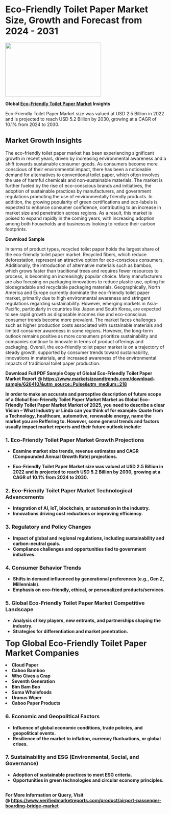 <H1>Eco-Friendly Toilet Paper Market Size, Growth and Forecast from 2024 - 2031</H1><img class="aligncenter size-medium wp-image-584254" src="https://thirdeyenews.in/wp-content/uploads/2024/09/Global-Market-Research-300x168.jpeg" alt="" width="300" height="168" /><p><strong>Global&nbsp;<a href="https://www.marketsizeandtrends.com/download-sample/626410/&amp;utm_source=Pulse&amp;utm_medium=218">Eco-Friendly Toilet Paper Market</a> Insights</strong></p><p>Eco-Friendly Toilet Paper Market size was valued at USD 2.5 Billion in 2022 and is projected to reach USD 5.2 Billion by 2030, growing at a CAGR of 10.1% from 2024 to 2030.</p><p><h2>Market Growth Insights</h2> <p>The eco-friendly toilet paper market has been experiencing significant growth in recent years, driven by increasing environmental awareness and a shift towards sustainable consumer goods. As consumers become more conscious of their environmental impact, there has been a noticeable demand for alternatives to conventional toilet paper, which often involves the use of harmful chemicals and non-sustainable materials. The market is further fueled by the rise of eco-conscious brands and initiatives, the adoption of sustainable practices by manufacturers, and government regulations promoting the use of environmentally friendly products. In addition, the growing popularity of green certifications and eco-labels is expected to enhance consumer confidence, contributing to an increase in market size and penetration across regions. As a result, this market is poised to expand rapidly in the coming years, with increasing adoption among both households and businesses looking to reduce their carbon footprints.</p> <p><strong>Download Sample</strong></p> <p>In terms of product types, recycled toilet paper holds the largest share of the eco-friendly toilet paper market. Recycled fibers, which reduce deforestation, represent an attractive option for eco-conscious consumers. Additionally, the introduction of alternative materials such as bamboo, which grows faster than traditional trees and requires fewer resources to process, is becoming an increasingly popular choice. Many manufacturers are also focusing on packaging innovations to reduce plastic use, opting for biodegradable and recyclable packaging materials. Geographically, North America and Europe currently dominate the eco-friendly toilet paper market, primarily due to high environmental awareness and stringent regulations regarding sustainability. However, emerging markets in Asia-Pacific, particularly in countries like Japan and South Korea, are expected to see rapid growth as disposable incomes rise and eco-conscious consumer trends become more prevalent. The market faces challenges such as higher production costs associated with sustainable materials and limited consumer awareness in some regions. However, the long-term outlook remains positive as more consumers prioritize sustainability and companies continue to innovate in terms of product offerings and packaging. Overall, the eco-friendly toilet paper market is on a trajectory of steady growth, supported by consumer trends toward sustainability, innovations in materials, and increased awareness of the environmental impacts of traditional toilet paper production.</p> <p><strong></p><p><span class=""><strong>Download Full PDF Sample Copy of Global Eco-Friendly Toilet Paper Market Report</strong> @ <a href="https://www.marketsizeandtrends.com/download-sample/626410/&amp;utm_source=Pulse&amp;utm_medium=218" target="_blank">https://www.marketsizeandtrends.com/download-sample/626410/&amp;utm_source=Pulse&amp;utm_medium=218</a></span></p><p>In order to make an accurate and perceptive description of future scope of a Global&nbsp;Eco-Friendly Toilet Paper Market Market as Global&nbsp;Eco-Friendly Toilet Paper Market Market of 2025, you need to describe a clear Vision &ndash; What Industry or Linda can you think of for example: Quote from a Technology, healthcare, automotive, renewable energy, name the market you are Reffering to. However, some general trends and factors usually impact market reports and their future outlook include:</p><h3>1.&nbsp;<strong>Eco-Friendly Toilet Paper Market Growth Projections</strong></h3><ul><li>Examine market size trends, revenue estimates and CAGR (Compounded Annual Growth Rate) projections.</li><li><p>Eco-Friendly Toilet Paper Market size was valued at USD 2.5 Billion in 2022 and is projected to reach USD 5.2 Billion by 2030, growing at a CAGR of 10.1% from 2024 to 2030.</p></li></ul><h3>2.&nbsp;<strong>Eco-Friendly Toilet Paper Market Technological Advancements</strong></h3><ul><li>Integration of AI, IoT, blockchain, or automation in the industry.</li><li>Innovations driving cost reductions or improving efficiency.</li></ul><h3>3.&nbsp;<strong>Regulatory and Policy Changes</strong></h3><ul><li>Impact of global and regional regulations, including sustainability and carbon-neutral goals.</li><li>Compliance challenges and opportunities tied to government initiatives.</li></ul><h3>4.&nbsp;<strong>Consumer Behavior Trends</strong></h3><ul><li>Shifts in demand influenced by generational preferences (e.g., Gen Z, Millennials).</li><li>Emphasis on eco-friendly, ethical, or personalized products/services.</li></ul><h3>5.&nbsp;<strong>Global Eco-Friendly Toilet Paper Market Competitive Landscape</strong></h3><ul><li>Analysis of key players, new entrants, and partnerships shaping the industry.</li><li>Strategies for differentiation and market penetration.</li></ul><p data-pm-slice="1 1 []"><span style="color: inherit; font-family: inherit; font-size: 25px;">Top Global Eco-Friendly Toilet Paper Market Companies</span></p><div class="" data-test-id=""><p><li>Cloud Paper</li><li> Caboo Bamboo</li><li> Who Gives a Crap</li><li> Seventh Generation</li><li> Bim Bam Boo</li><li> Suma Wholefoods</li><li> Uranus Wiper</li><li> Caboo Paper Products</li></p></div><h3>6.&nbsp;<strong>Economic and Geopolitical Factors</strong></h3><ul><li>Influence of global economic conditions, trade policies, and geopolitical events.</li><li>Resilience of the market to inflation, currency fluctuations, or global crises.</li></ul><h3>7.&nbsp;<strong>Sustainability and ESG (Environmental, Social, and Governance)</strong></h3><ul><li>Adoption of sustainable practices to meet ESG criteria.</li><li>Opportunities in green technologies and circular economy principles.</li></ul><h2><strong style="font-size: 14px;">For More Information or Query, Visit @&nbsp;</strong><a style="background-color: #ffffff; font-size: 14px;" href="https://www.marketsizeandtrends.com/report/eco-friendly-toilet-paper-market/" target="_blank">https://www.verifiedmarketreports.com/product/airport-passenger-boarding-bridge-market</a></h2>
